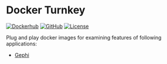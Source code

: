 # Docker Turnkey

[![Dockerhub](https://img.shields.io/badge/docker--hub-turnkey-blue)](https://hub.docker.com/repository/docker/atb00ker/docker-turnkey)
[![GitHub](https://img.shields.io/badge/Github-turnkey-success)](https://github.com/atb00ker/docker-turnkey)
[![License](https://img.shields.io/github/license/atb00ker/docker-turnkey)](https://github.com/atb00ker/docker-turnkey/blob/master/LICENSE)

Plug and play docker images for examining features of following applications:

- [Gephi](gephi/README.md)
